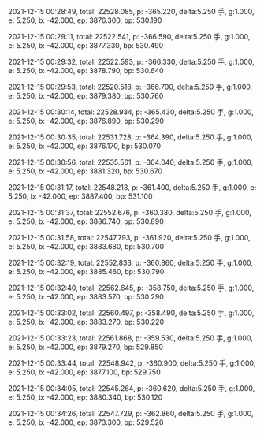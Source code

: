 2021-12-15 00:28:49, total: 22528.085, p: -365.220, delta:5.250 手, g:1.000, e: 5.250, b: -42.000, ep: 3876.300, bp: 530.190

2021-12-15 00:29:11, total: 22522.541, p: -366.590, delta:5.250 手, g:1.000, e: 5.250, b: -42.000, ep: 3877.330, bp: 530.490

2021-12-15 00:29:32, total: 22522.593, p: -366.330, delta:5.250 手, g:1.000, e: 5.250, b: -42.000, ep: 3878.790, bp: 530.640

2021-12-15 00:29:53, total: 22520.518, p: -366.700, delta:5.250 手, g:1.000, e: 5.250, b: -42.000, ep: 3879.380, bp: 530.760

2021-12-15 00:30:14, total: 22528.934, p: -365.430, delta:5.250 手, g:1.000, e: 5.250, b: -42.000, ep: 3876.890, bp: 530.290

2021-12-15 00:30:35, total: 22531.728, p: -364.390, delta:5.250 手, g:1.000, e: 5.250, b: -42.000, ep: 3876.170, bp: 530.070

2021-12-15 00:30:56, total: 22535.561, p: -364.040, delta:5.250 手, g:1.000, e: 5.250, b: -42.000, ep: 3881.320, bp: 530.670

2021-12-15 00:31:17, total: 22548.213, p: -361.400, delta:5.250 手, g:1.000, e: 5.250, b: -42.000, ep: 3887.400, bp: 531.100

2021-12-15 00:31:37, total: 22552.676, p: -360.380, delta:5.250 手, g:1.000, e: 5.250, b: -42.000, ep: 3886.740, bp: 530.890

2021-12-15 00:31:58, total: 22547.793, p: -361.920, delta:5.250 手, g:1.000, e: 5.250, b: -42.000, ep: 3883.680, bp: 530.700

2021-12-15 00:32:19, total: 22552.833, p: -360.860, delta:5.250 手, g:1.000, e: 5.250, b: -42.000, ep: 3885.460, bp: 530.790

2021-12-15 00:32:40, total: 22562.645, p: -358.750, delta:5.250 手, g:1.000, e: 5.250, b: -42.000, ep: 3883.570, bp: 530.290

2021-12-15 00:33:02, total: 22560.497, p: -358.490, delta:5.250 手, g:1.000, e: 5.250, b: -42.000, ep: 3883.270, bp: 530.220

2021-12-15 00:33:23, total: 22561.868, p: -359.530, delta:5.250 手, g:1.000, e: 5.250, b: -42.000, ep: 3879.270, bp: 529.850

2021-12-15 00:33:44, total: 22548.942, p: -360.900, delta:5.250 手, g:1.000, e: 5.250, b: -42.000, ep: 3877.100, bp: 529.750

2021-12-15 00:34:05, total: 22545.264, p: -360.620, delta:5.250 手, g:1.000, e: 5.250, b: -42.000, ep: 3880.340, bp: 530.120

2021-12-15 00:34:26, total: 22547.729, p: -362.860, delta:5.250 手, g:1.000, e: 5.250, b: -42.000, ep: 3873.300, bp: 529.520